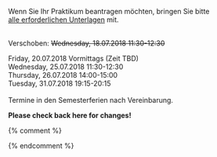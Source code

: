 

Wenn Sie Ihr Praktikum beantragen möchten, bringen Sie bitte<br />
<a href ="https://imi-bachelor.htw-berlin.de/studium/praktikum/#c10769">
alle erforderlichen Unterlagen</a> mit.
<br /><br />


<div class="alert alert-danger" role="alert">
Verschoben:
<s>Wednesday, 18.07.2018 11:30-12:30<br /></s>
</div>

Friday, 20.07.2018 Vormittags (Zeit TBD)<br />
Wednesday, 25.07.2018 11:30-12:30<br />
Thursday, 26.07.2018 14:00-15:00<br />
Tuesday, 31.07.2018 19:15-20:15<br />
<br/>
Termine in den Semesterferien nach Vereinbarung.<br/>
<div class="alert alert-info" role="alert">
<b>Please check back here for changes!</b>
</div>



{% comment %}


<div class="alert alert-danger" role="alert">


{% endcomment %}
